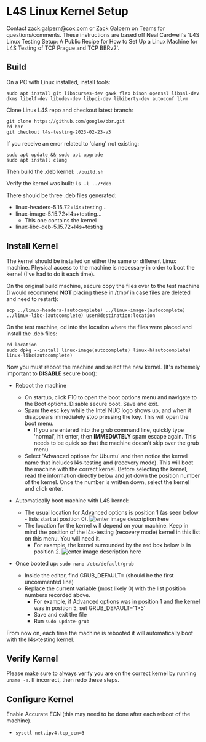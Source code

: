 # L4S Linux Kernel Setup

Contact zack.galpern@cox.com or Zack Galpern on Teams for questions/comments. These instructions are based off Neal Cardwell's 'L4S Linux Testing Setup: A Public Recipe for How to Set Up a Linux Machine for L4S Testing of TCP Prague and TCP BBRv2'.


## Build
On a PC with Linux installed, install tools:

```
sudo apt install git libncurses-dev gawk flex bison openssl libssl-dev dkms libelf-dev libudev-dev libpci-dev libiberty-dev autoconf llvm
```

Clone Linux L4S repo and checkout latest branch:
```
git clone https://github.com/google/bbr.git
cd bbr
git checkout l4s-testing-2023-02-23-v3
```

If you receive an error related to 'clang' not existing:

```
sudo apt update && sudo apt upgrade
sudo apt install clang
```
Then build the .deb kernel:
```./build.sh```

Verify the kernel was built:
```ls -l ../*deb```

There should be three .deb files generated:

- linux-headers-5.15.72+l4s+testing...
- linux-image-5.15.72+l4s+testing...
	- This one contains the kernel
- linux-libc-deb-5.15.72+l4s+testing

## Install Kernel
The kernel should be installed on either the same or different Linux machine. Physical access to the machine is necessary in order to boot the kernel (I've had to do it each time).

On the original build machine, secure copy the files over to the test machine (I would recommend **NOT** placing these in /tmp/ in case files are deleted and need to restart):

```
scp ../linux-headers-(autocomplete) ../linux-image-(autocomplete) ../linux-libc-(autocomplete) user@destination:location
```

On the test machine, cd into the location where the files were placed and install the .deb files:

```
cd location
sudo dpkg --install linux-image(autocomplete) linux-h(autocomplete) linux-libc(autocomplete)
```

Now you must reboot the machine and select the new kernel. (It's extremely important to **DISABLE** secure boot):

- Reboot the machine
	- On startup, click F10 to open the boot options menu and navigate to the Boot options. Disable secure boot. Save and exit.
	- Spam the esc key while the Intel NUC logo shows up, and when it disappears immediately stop pressing the key. This will open the boot menu. 
		- If you are entered into the grub command line, quickly type 'normal', hit enter, then **IMMEDIATELY** spam escape again. This needs to be quick so that the machine doesn't skip over the grub menu.
	- Select 'Advanced options for Ubuntu' and then notice the kernel name that includes l4s-testing and (recovery mode). This will boot the machine with the correct kernel. Before selecting the kernel, read the information directly below and jot down the position number of the kernel. Once the number is written down, select the kernel and click enter.

- Automatically boot machine with L4S kernel:
	- The usual location for Advanced options is position 1 (as seen below - lists start at position 0).
![enter image description here](https://media.licdn.com/dms/image/D4D12AQErfgoiNV7_vw/article-inline_image-shrink_400_744/0/1685965207575?e=2147483647&v=beta&t=4cZ6uLYlX1j1xCWkRta9HYZf-jP-m4QSsdkMQ1KsAdY)
	- The location for the kernel will depend on your machine. Keep in mind the position of the l4s-testing (recovery mode) kernel in this list on this menu. You will need it.
		- For example, the kernel surrounded by the red box below is in position 2.
![enter image description here](https://media.licdn.com/dms/image/D4D12AQHv1r978b400Q/article-inline_image-shrink_400_744/0/1685965256052?e=2147483647&v=beta&t=drWrRTpJ0X-NnZ2-bcdtuYJkJxcn1DXvSPVIoeRFJP8)
- Once booted up:
	```sudo nano /etc/default/grub```
	- Inside the editor, find GRUB_DEFAULT= (should be the first uncommented line)
	- Replace the current variable (most likely 0) with the list position numbers recorded above.
		- For example, if Advanced options was in position 1 and the kernel was in position 5, set GRUB_DEFAULT='1>5'
		- Save and exit the file
		- Run ```sudo update-grub```

From now on, each time the machine is rebooted it will automatically boot with the l4s-testing kernel.

## Verify Kernel
Please make sure to always verify you are on the correct kernel by running ```uname -a```. If incorrect, then redo these steps.

## Configure Kernel
Enable Accurate ECN (this may need to be done after each reboot of the machine).
- ```sysctl net.ipv4.tcp_ecn=3```
